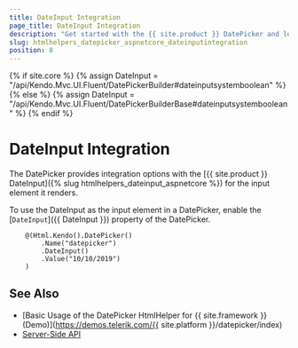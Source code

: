 ```yaml
---
title: DateInput Integration
page_title: DateInput Integration
description: "Get started with the {{ site.product }} DatePicker and learn how to integrate it with the {{ site.product }} DateInput."
slug: htmlhelpers_datepicker_aspnetcore_dateinputintegration
position: 8
---
```

{% if site.core %}
    {% assign DateInput = "/api/Kendo.Mvc.UI.Fluent/DatePickerBuilder#dateinputsystemboolean" %}
{% else %}
    {% assign DateInput = "/api/Kendo.Mvc.UI.Fluent/DatePickerBuilderBase#dateinputsystemboolean" %}
{% endif %}

# DateInput Integration

The DatePicker provides integration options with the [{{ site.product }} DateInput]({% slug htmlhelpers_dateinput_aspnetcore %}) for the input element it renders.

To use the DateInput as the input element in a DatePicker, enable the [`DateInput`]({{ DateInput }}) property of the DatePicker.

```Razor
    @(Html.Kendo().DatePicker()
        .Name("datepicker")
        .DateInput()
        .Value("10/10/2019")
    )
```

## See Also

* [Basic Usage of the DatePicker HtmlHelper for {{ site.framework }} (Demo)](https://demos.telerik.com/{{ site.platform }}/datepicker/index)
* [Server-Side API](/api/datepicker)
